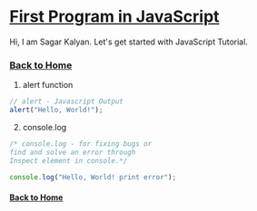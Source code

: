 # [First Program in JavaScript](./js1.html)
Hi, I am Sagar Kalyan.
Let's get started with JavaScript Tutorial.
### [Back to Home](https://sagarkalyan1.github.io/javascript-tutorial/)

1. alert function
```js
// alert - Javascript Output
alert("Hello, World!");

```


2. console.log
```js
/* console.log - for fixing bugs or 
find and solve an error through
Inspect element in console.*/

console.log("Hello, World! print error");

```

#### [Back to Home](https://sagarkalyan1.github.io/javascript-tutorial/)
